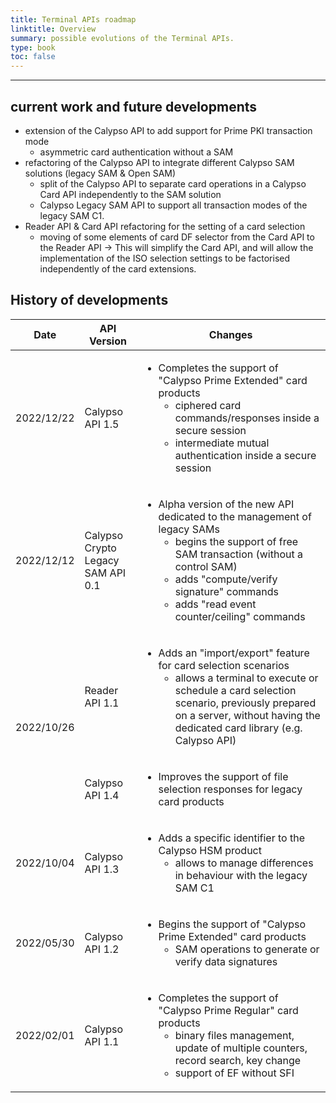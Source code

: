 ```yaml
---
title: Terminal APIs roadmap
linktitle: Overview
summary: possible evolutions of the Terminal APIs.
type: book
toc: false
---
```


---

## current work and future developments

 - extension of the Calypso API to add support for Prime PKI transaction mode
   - asymmetric card authentication without a SAM
 - refactoring of the Calypso API to integrate different Calypso SAM solutions (legacy SAM & Open SAM)
   - split of the Calypso API to separate card operations in a Calypso Card API independently to the SAM solution
   - Calypso Legacy SAM API to support all transaction modes of the legacy SAM C1.
 - Reader API & Card API refactoring for the setting of a card selection
   - moving of some elements of card DF selector from the Card API to the Reader API → This will simplify the Card API, and will allow the implementation of the ISO selection settings to be factorised independently of the card extensions.

## History of developments

<table>
<thead>
  <tr>
    <th>Date</th>
    <th>API Version</th>
    <th>Changes</th>
  </tr>
</thead>
<tbody>
  <tr>
    <td>2022/12/22</td>
    <td>Calypso API 1.5</td>
    <td><ul><li>Completes the support of "Calypso Prime Extended" card products
      <ul><li>ciphered card commands/responses inside a secure session</li>
      <li>intermediate mutual authentication inside a secure session</li></ul>
    </li></ul></td>
  </tr>
  <tr>
    <td>2022/12/12</td>
    <td>Calypso Crypto Legacy SAM API 0.1</td>
    <td><ul><li>Alpha version of the new API dedicated to the management of legacy SAMs
      <ul><li>begins the support of free SAM transaction (without a control SAM)</li>
      <li>adds "compute/verify signature" commands</li>
      <li>adds "read event counter/ceiling" commands</li></ul>
    </li></ul></td>
  </tr>
  <tr>
    <td rowspan="2">2022/10/26</td>
    <td>Reader API 1.1</td>
    <td><ul><li>Adds an "import/export" feature for card selection scenarios
      <ul><li>allows a terminal to execute or schedule a card selection scenario, previously prepared on a server, without
            having the dedicated card library (e.g. Calypso API)</li></ul>
    </li></ul></td>
  </tr>
  <tr>
    <td>Calypso API 1.4</td>
    <td><ul><li>Improves the support of file selection responses for legacy card products</li></ul></td>
  </tr>
  <tr>
    <td>2022/10/04</td>
    <td>Calypso API 1.3</td>
    <td><ul><li>Adds a specific identifier to the Calypso HSM product
      <ul><li>allows to manage differences in behaviour with the legacy SAM C1</li></ul>
    </li></ul></td>
  </tr>
  <tr>
    <td>2022/05/30</td>
    <td>Calypso API 1.2</td>
    <td><ul><li>Begins the support of "Calypso Prime Extended" card products
      <ul><li>SAM operations to generate or verify data signatures</li></ul>
    </li></ul></td>
  </tr>
    <tr>
    <td>2022/02/01</td>
    <td>Calypso API 1.1</td>
    <td><ul><li>Completes the support of "Calypso Prime Regular" card products
      <ul><li>binary files management, update of multiple counters, record search, key change</li>
      <li>support of EF without SFI</li></ul>
    </li></ul></td>
  </tr>
</tbody>
</table>




